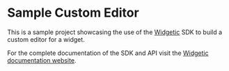 # Sample Custom Editor

This is a sample project showcasing the use of the [Widgetic](http://widgetic.com) SDK to build a custom editor for a widget.

For the complete documentation of the SDK and API visit the [Widgetic documentation website](http://docs.widgetic.com).
